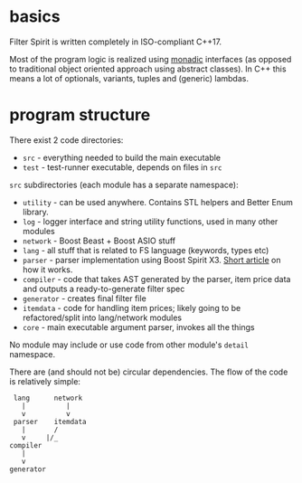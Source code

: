 # basics

Filter Spirit is written completely in ISO-compliant C++17.

Most of the program logic is realized using [monadic](https://en.wikipedia.org/wiki/Monad_(functional_programming)) interfaces (as opposed to traditional object oriented approach using abstract classes). In C++ this means a lot of optionals, variants, tuples and (generic) lambdas.

# program structure

There exist 2 code directories:

- `src` - everything needed to build the main executable
- `test` - test-runner executable, depends on files in `src`

`src` subdirectories (each module has a separate namespace):

- `utility` - can be used anywhere. Contains STL helpers and Better Enum library.
- `log` - logger interface and string utility functions, used in many other modules
- `network` - Boost Beast + Boost ASIO stuff
- `lang` - all stuff that is related to FS language (keywords, types etc)
- `parser` - parser implementation using Boost Spirit X3. [Short article](https://en.wikipedia.org/wiki/Spirit_Parser_Framework) on how it works.
- `compiler` - code that takes AST generated by the parser, item price data and outputs a ready-to-generate filter spec
- `generator` - creates final filter file
- `itemdata` - code for handling item prices; likely going to be refactored/split into lang/network modules
- `core` - main executable argument parser, invokes all the things

No module may include or use code from other module's `detail` namespace.

There are (and should not be) circular dependencies. The flow of the code is relatively simple:

```
 lang      network
   |          |
   v          v
 parser    itemdata
   |       /
   v     |/_
compiler
   |
   v
generator
```
